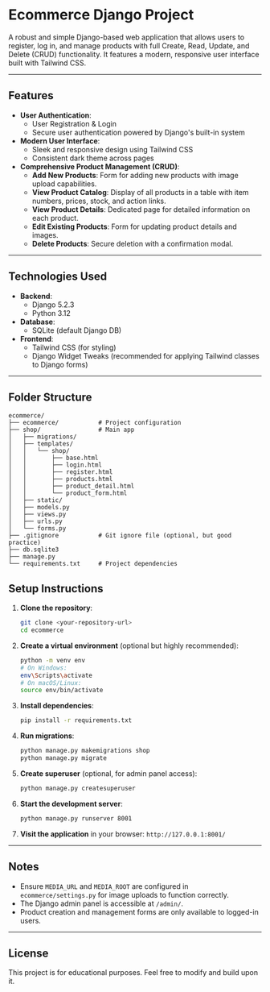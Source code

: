 # Ecommerce Django Project

A robust and simple Django-based web application that allows users to register, log in, and manage products with full Create, Read, Update, and Delete (CRUD) functionality. It features a modern, responsive user interface built with Tailwind CSS.

---

## Features

* **User Authentication**:
    * User Registration & Login
    * Secure user authentication powered by Django's built-in system
* **Modern User Interface**:
    * Sleek and responsive design using Tailwind CSS
    * Consistent dark theme across pages
* **Comprehensive Product Management (CRUD)**:
    * **Add New Products**: Form for adding new products with image upload capabilities.
    * **View Product Catalog**: Display of all products in a table with item numbers, prices, stock, and action links.
    * **View Product Details**: Dedicated page for detailed information on each product.
    * **Edit Existing Products**: Form for updating product details and images.
    * **Delete Products**: Secure deletion with a confirmation modal.

---

## Technologies Used

* **Backend**:
    * Django 5.2.3
    * Python 3.12
* **Database**:
    * SQLite (default Django DB)
* **Frontend**:
    * Tailwind CSS (for styling)
    * Django Widget Tweaks (recommended for applying Tailwind classes to Django forms)

---

## Folder Structure

```
ecommerce/
├── ecommerce/           # Project configuration
├── shop/                # Main app
│   ├── migrations/
│   ├── templates/
│   │   └── shop/
│   │       ├── base.html
│   │       ├── login.html
│   │       ├── register.html
│   │       ├── products.html
│   │       ├── product_detail.html
│   │       └── product_form.html
│   ├── static/
│   ├── models.py
│   ├── views.py
│   ├── urls.py
│   └── forms.py
├── .gitignore           # Git ignore file (optional, but good practice)
├── db.sqlite3
├── manage.py
└── requirements.txt     # Project dependencies
```

## Setup Instructions

1.  **Clone the repository**:
    ```bash
    git clone <your-repository-url>
    cd ecommerce
    ```
2.  **Create a virtual environment** (optional but highly recommended):
    ```bash
    python -m venv env
    # On Windows:
    env\Scripts\activate
    # On macOS/Linux:
    source env/bin/activate
    ```
3.  **Install dependencies**:
    ```bash
    pip install -r requirements.txt
    ```
4.  **Run migrations**:
    ```bash
    python manage.py makemigrations shop
    python manage.py migrate
    ```
5.  **Create superuser** (optional, for admin panel access):
    ```bash
    python manage.py createsuperuser
    ```
6.  **Start the development server**:
    ```bash
    python manage.py runserver 8001
    ```
7.  **Visit the application** in your browser:
    `http://127.0.0.1:8001/`

---

## Notes

* Ensure `MEDIA_URL` and `MEDIA_ROOT` are configured in `ecommerce/settings.py` for image uploads to function correctly.
* The Django admin panel is accessible at `/admin/`.
* Product creation and management forms are only available to logged-in users.

---

## License

This project is for educational purposes. Feel free to modify and build upon it.
